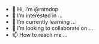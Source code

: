 - 👋 Hi, I’m @ramdop
- 👀 I’m interested in ...
- 🌱 I’m currently learning ...
- 💞️ I’m looking to collaborate on ...
- 📫 How to reach me ...

<!---
ramdop/ramdop is a ✨ special ✨ repository because its `README.md` (this file) appears on your GitHub profile.
You can click the Preview link to take a look at your changes.
--->
